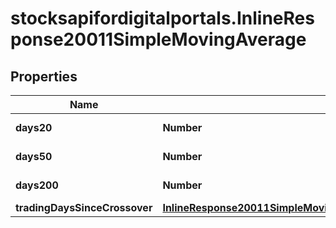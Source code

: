 # stocksapifordigitalportals.InlineResponse20011SimpleMovingAverage

## Properties

Name | Type | Description | Notes
------------ | ------------- | ------------- | -------------
**days20** | **Number** | 20 trading days. | [optional] 
**days50** | **Number** | 50 trading days. | [optional] 
**days200** | **Number** | 200 trading days. | [optional] 
**tradingDaysSinceCrossover** | [**InlineResponse20011SimpleMovingAverageTradingDaysSinceCrossover**](InlineResponse20011SimpleMovingAverageTradingDaysSinceCrossover.md) |  | [optional] 


